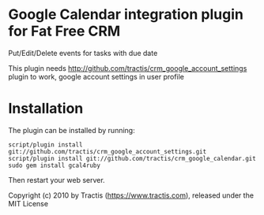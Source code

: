 Google Calendar integration plugin for Fat Free CRM
============

Put/Edit/Delete events for tasks with due date

This plugin needs http://github.com/tractis/crm_google_account_settings plugin to work, google account settings in user profile

Installation
============

The plugin can be installed by running:

    script/plugin install git://github.com/tractis/crm_google_account_settings.git
    script/plugin install git://github.com/tractis/crm_google_calendar.git
    sudo gem install gcal4ruby

Then restart your web server.

Copyright (c) 2010 by Tractis (https://www.tractis.com), released under the MIT License